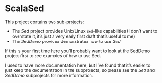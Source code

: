# ScalaSed

This project contains two sub-projects:

- The _Sed_ project provides Unix/Linux `sed`-like capabilities
  (I don’t want to overstate it, it’s just a very early first draft
  that’s useful to me)
- The _SedDemo_ provides demonstrates how to use _Sed_

If this is your first time here you’ll probably want to look at
the SedDemo project first to see examples of how to use Sed.

I used to have more documentation here, but I’ve found that it’s
easier to just keep the documentation in the subprojects, so please
see the _Sed_ and _SedDemo_ subprojects for more information.



